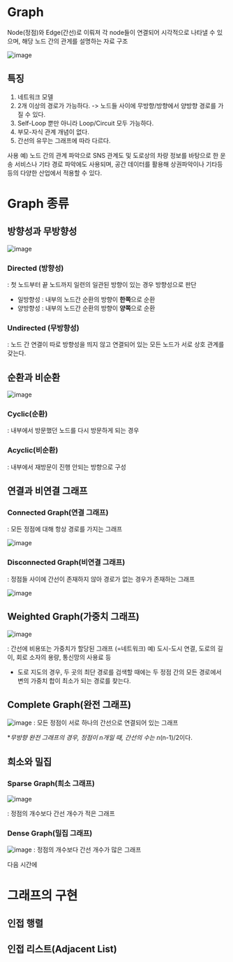 # Graph
Node(정점)와 Edge(간선)로 이뤄져 각 node들이 연결되어 시각적으로 나타낼 수 있으며, 해당 노드 간의 관게를 설명하는 자료 구조

![image](https://github.com/study-from-goorm/computer_science/assets/148074385/13da9d18-95a4-4b02-b52b-04575053afca)

## 특징
1. 네트워크 모델
2. 2개 이상의 경로가 가능하다. -> 노드들 사이에 무방향/방향에서 양방향 경로를 가질 수 있다.
3. Self-Loop 뿐만 아니라 Loop/Circuit 모두 가능하다.
4. 부모-자식 관계 개념이 없다.
5. 간선의 유무는 그래프에 따라 다르다.

사용 예) 노드 간의 관계 파악으로 SNS 관계도 및 도로상의 차량 정보를 바탕으로 한 운송 서비스나 기타 경로 파악에도 사용되며, 
공간 데이터를 활용해 상권파악이나 기타등등의 다양한 산업에서 적용할 수 있다.

# Graph 종류
## 방향성과 무방향성

![image](https://github.com/study-from-goorm/computer_science/assets/148074385/2f267143-6bbf-4352-904d-58a245822cd3)

### Directed (방향성)
: 첫 노드부터 끝 노드까지 일련의 일관된 방향이 있는 경우 방향성으로 판단
- 일방향성 : 내부의 노드간 순환의 방향이 **한쪽**으로 순환
- 양방향성 : 내부의 노드간 순환의 방향이 **양쪽**으로 순환

### Undirected (무방향성)
: 노드 간 연결이 따로 방향성을 띄지 않고 연결되어 있는 모든 노드가 서로 상호 관계를 갖는다.

## 순환과 비순환

![image](https://github.com/study-from-goorm/computer_science/assets/148074385/7e4a6ffa-40ce-46f3-9a45-10abd02eef50)

### Cyclic(순환)
: 내부에서 방문했던 노드를 다시 방문하게 되는 경우
### Acyclic(비순환)
: 내부에서 재방문이 진행 안되는 방향으로 구성

## 연결과 비연결 그래프
### Connected Graph(연결 그래프)
: 모든 정점에 대해 항상 경로를 가지는 그래프

![image](https://github.com/Hyejin724/computer_science/assets/148074385/9ca8c64f-bf60-44bd-bfc8-bbe6233b4e45)

### Disconnected Graph(비연결 그래프)
: 정점들 사이에 간선이 존재하지 않아 경로가 없는 경우가 존재하는 그래프

![image](https://github.com/Hyejin724/computer_science/assets/148074385/7dfe7c1f-dfcd-4245-9b71-190b723b6286)

## Weighted Graph(가중치 그래프)
![image](https://github.com/Hyejin724/computer_science/assets/148074385/dfc21a88-45d0-4d00-804b-350ba3b0f89a)

: 간선에 비용또는 가중치가 할당된 그래프 (=네트워크)
예) 도시-도시 연결, 도로의 길이, 회로 소자의 용량, 통신망의 사용료 등
* 도로 지도의 경우, 두 곳의 최단 경로를 검색할 때에는 두 정점 간의 모든 경로에서 변의 가중치 합이 최소가 되는 경로를 찾는다.

## Complete Graph(완전 그래프)
![image](https://github.com/Hyejin724/computer_science/assets/148074385/25ac4787-94d2-4af9-82b6-02e28dae5ce9)
: 모든 정점이 서로 하나의 간선으로 연결되어 있는 그래프

**무방향 완전 그래프의 경우, 정점이 n개일 때, 간선의 수는 n*(n-1)/2이다.

## 희소와 밀집
### Sparse Graph(희소 그래프)
![image](https://github.com/Hyejin724/computer_science/assets/148074385/b3ab6787-0852-4cb7-8e63-b29f7e664072)

: 정점의 개수보다 간선 개수가 적은 그래프

### Dense Graph(밀집 그래프)
![image](https://github.com/Hyejin724/computer_science/assets/148074385/adccd9fc-7cda-44d0-b96b-a2c8549da0a8)
: 정점의 개수보다 간선 개수가 많은 그래프

다음 시간에

# 그래프의 구현
## 인접 행렬
## 인접 리스트(Adjacent List)


